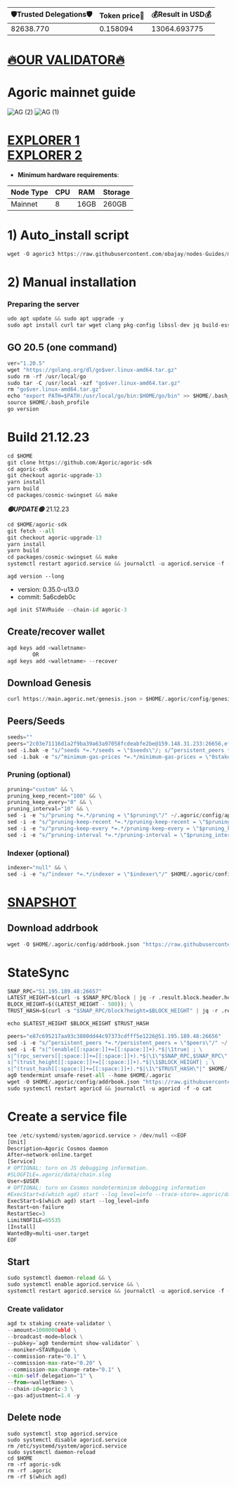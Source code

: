 <!-- START_TABLE -->
| 🛡Trusted Delegations🛡 | Token price🧲 | 💰Result in USD💰 |
|-------------|---------|---------------|
| 82638.770 | 0.158094 | 13064.693775 |

<!-- END_TABLE -->







































































[🔥OUR VALIDATOR🔥](https://restake.app/agoric/agoricvaloper16w8w9l89av0vey6gdreatkuh43n69u7je2t7l2)
=

# Agoric mainnet guide
![AG (2)](https://user-images.githubusercontent.com/44331529/181192613-feff0b48-086b-41f3-9540-152ff4a08694.png)
![AG (1)](https://user-images.githubusercontent.com/44331529/181192625-d034ab43-ba09-4636-8656-c3c6afd9975c.png)


[EXPLORER 1](https://explorer.stavr.tech/Agoric/staking) \
[EXPLORER 2](https://agoric.explorers.guru/validators)
=
- **Minimum hardware requirements**:

| Node Type |CPU | RAM  | Storage  | 
|-----------|----|------|----------|
| Mainnet   |   8| 16GB | 260GB    |

# 1) Auto_install script
```python
wget -O agoric3 https://raw.githubusercontent.com/obajay/nodes-Guides/main/Projects/Agoric/agoric3 && chmod +x agoric3 && ./agoric3
```
# 2) Manual installation

### Preparing the server
```python
udo apt update && sudo apt upgrade -y
sudo apt install curl tar wget clang pkg-config libssl-dev jq build-essential bsdmainutils git make ncdu gcc git jq chrony liblz4-tool -y
```
## GO 20.5 (one command)
```python
ver="1.20.5"
wget "https://golang.org/dl/go$ver.linux-amd64.tar.gz"
sudo rm -rf /usr/local/go
sudo tar -C /usr/local -xzf "go$ver.linux-amd64.tar.gz"
rm "go$ver.linux-amd64.tar.gz"
echo "export PATH=$PATH:/usr/local/go/bin:$HOME/go/bin" >> $HOME/.bash_profile
source $HOME/.bash_profile
go version
```

# Build 21.12.23
```python
cd $HOME
git clone https://github.com/Agoric/agoric-sdk
cd agoric-sdk
git checkout agoric-upgrade-13
yarn install
yarn build
cd packages/cosmic-swingset && make
```
*******🟢UPDATE🟢******* 21.12.23
```python
cd $HOME/agoric-sdk
git fetch --all
git checkout agoric-upgrade-13
yarn install
yarn build
cd packages/cosmic-swingset && make
systemctl restart agoricd.service && journalctl -u agoricd.service -f -o cat

```
`agd version --long`
- version: 0.35.0-u13.0
- commit: 5a6cdeb0c

```python
agd init STAVRuide --chain-id agoric-3
```

## Create/recover wallet
```python
agd keys add <walletname>
        OR
agd keys add <walletname> --recover
```
## Download Genesis
```python
curl https://main.agoric.net/genesis.json > $HOME/.agoric/config/genesis.json 
```
## Peers/Seeds
```python
seeds=""
peers="2c03e71116d1a2f9ba39a63a97058fcdeabfe2be@159.148.31.233:26656,ef12448f0f8671a195ab38c590cac713ad703a8b@146.70.66.202:26656,320dd22ee85e2b68f891b670331eb9fec9dc419e@80.64.208.63:26656,f095bb53006ebddcbbf29c8df70dddcba6419e36@142.93.145.13:26656,0c370d803934e3273c61b2577a0c6e91b9f677e0@139.59.7.33:26656,c03f4e7fe0f4c081b14f6731e74aa89ff2d4c197@84.244.95.237:26656,8c30ee29afc4b77cf98222edcc3fe823cf1e8306@195.201.106.244:26656,b2285313e3411e3d5bcbee72e526108e6bd07da4@185.147.80.110:26656,68c9c4e8388ed6936ff147ffe6b9913e79328957@35.215.62.66:26656,99968808ecae7bc41b14df3bcb51b724ee5f782f@134.209.154.162:26656,2d352e7a97cef2a6b253906d3741efaee16b6af0@64.227.14.179:26656,5a6c74c824805c3e75cea44df019b69db8fb935a@142.132.149.55:26656,0464c8dded70d01f5ab50a8d6047a6b27ddf2ccd@84.244.95.232:26656,9cd93ebaa554e68990ecec234de74e848c7755e7@137.184.45.31:10003,f4b809dcf7004b8a30eaa4e9bb0a65164368b75a@49.12.165.122:26656,4d0953252dd26b5ff96292bd2a836bd8a77f4eed@159.69.63.222:26656,f554d57fd9326a90580483e23cab8d728bfb232a@78.46.84.150:26656,c84170667fcf54024b24f05b2f9dd6608570ac8c@157.90.35.145:28656,cb6ae22e1e89d029c55f2cb400b0caa19cbe5523@15.223.138.194:26603,1da72d9acd9c26a332c99e5e5f91b586f1ebc7c4@3.14.237.44:26656"
sed -i.bak -e "s/^seeds *=.*/seeds = \"$seeds\"/; s/^persistent_peers *=.*/persistent_peers = \"$peers\"/" ~/.agoric/config/config.toml
sed -i.bak -e "s/^minimum-gas-prices *=.*/minimum-gas-prices = \"0stake\"/;" ~/.agoric/config/app.toml
```

### Pruning (optional)
```python
pruning="custom" && \
pruning_keep_recent="100" && \
pruning_keep_every="0" && \
pruning_interval="10" && \
sed -i -e "s/^pruning *=.*/pruning = \"$pruning\"/" ~/.agoric/config/app.toml && \
sed -i -e "s/^pruning-keep-recent *=.*/pruning-keep-recent = \"$pruning_keep_recent\"/" ~/.agoric/config/app.toml && \
sed -i -e "s/^pruning-keep-every *=.*/pruning-keep-every = \"$pruning_keep_every\"/" ~/.agoric/config/app.toml && \
sed -i -e "s/^pruning-interval *=.*/pruning-interval = \"$pruning_interval\"/" ~/.agoric/config/app.toml
```
### Indexer (optional) 
```python
indexer="null" && \
sed -i -e "s/^indexer *=.*/indexer = \"$indexer\"/" $HOME/.agoric/config/config.toml
``` 
 
[SNAPSHOT](https://polkachu.com/tendermint_snapshots/agoric)
=

## Download addrbook
```python
wget -O $HOME/.agoric/config/addrbook.json "https://raw.githubusercontent.com/obajay/nodes-Guides/main/Projects/Agoric/addrbook.json"
```
# StateSync
```python
SNAP_RPC="51.195.189.48:26657"
LATEST_HEIGHT=$(curl -s $SNAP_RPC/block | jq -r .result.block.header.height); \
BLOCK_HEIGHT=$((LATEST_HEIGHT - 500)); \
TRUST_HASH=$(curl -s "$SNAP_RPC/block?height=$BLOCK_HEIGHT" | jq -r .result.block_id.hash); \

echo $LATEST_HEIGHT $BLOCK_HEIGHT $TRUST_HASH

peers="e87c695217aa93c3880dd44c97373cdfff5e1226@51.195.189.48:26656"
sed -i -e "s/^persistent_peers *=.*/persistent_peers = \"$peers\"/" ~/.agoric/config/config.toml
sed -i -E "s|^(enable[[:space:]]+=[[:space:]]+).*$|\1true| ; \
s|^(rpc_servers[[:space:]]+=[[:space:]]+).*$|\1\"$SNAP_RPC,$SNAP_RPC\"| ; \
s|^(trust_height[[:space:]]+=[[:space:]]+).*$|\1$BLOCK_HEIGHT| ; \
s|^(trust_hash[[:space:]]+=[[:space:]]+).*$|\1\"$TRUST_HASH\"|" $HOME/.agoric/config/config.toml
ag0 tendermint unsafe-reset-all --home $HOME/.agoric
wget -O $HOME/.agoric/config/addrbook.json "https://raw.githubusercontent.com/obajay/nodes-Guides/main/Projects/Agoric/addrbook.json"
sudo systemctl restart agoricd && journalctl -u agoricd -f -o cat
```

# Create a service file
```python
tee /etc/systemd/system/agoricd.service > /dev/null <<EOF
[Unit]
Description=Agoric Cosmos daemon
After=network-online.target
[Service]
# OPTIONAL: turn on JS debugging information.
#SLOGFILE=.agoric/data/chain.slog
User=$USER
# OPTIONAL: turn on Cosmos nondeterminism debugging information
#ExecStart=$(which agd) start --log_level=info --trace-store=.agoric/data/kvstore.trace
ExecStart=$(which agd) start --log_level=info
Restart=on-failure
RestartSec=3
LimitNOFILE=65535
[Install]
WantedBy=multi-user.target
EOF
```
## Start
```python
sudo systemctl daemon-reload && \ 
sudo systemctl enable agoricd.service && \
systemctl restart agoricd.service && journalctl -u agoricd.service -f -o cat
```

### Create validator
```python
agd tx staking create-validator \
--amount=1000000ubld \
--broadcast-mode=block \
--pubkey=`ag0 tendermint show-validator` \
--moniker=STAVRguide \
--commission-rate="0.1" \
--commission-max-rate="0.20" \
--commission-max-change-rate="0.1" \
--min-self-delegation="1" \
--from=<walletName> \
--chain-id=agoric-3 \
--gas-adjustment=1.4 -y
```

## Delete node
```pytohn
sudo systemctl stop agoricd.service
sudo systemctl disable agoricd.service
rm /etc/systemd/system/agoricd.service
sudo systemctl daemon-reload
cd $HOME
rm -rf agoric-sdk
rm -rf .agoric
rm -rf $(which agd)
```

